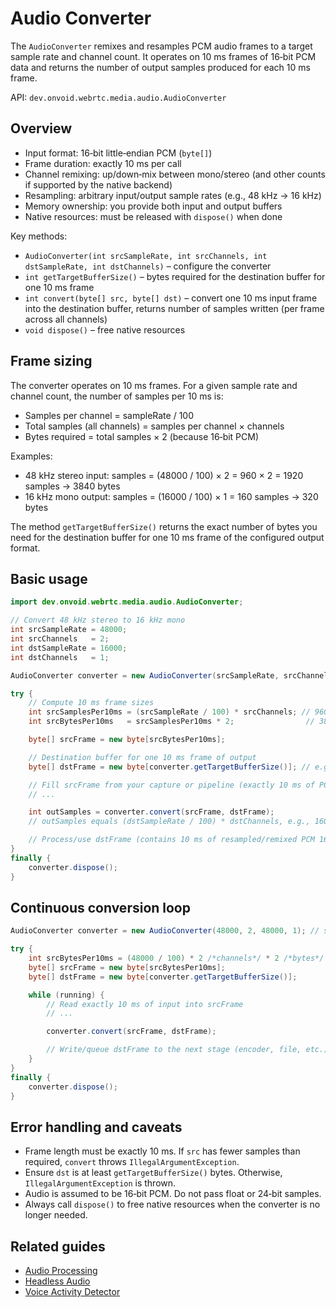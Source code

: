 # Audio Converter

The `AudioConverter` remixes and resamples PCM audio frames to a target sample rate and channel count. It operates on 10 ms frames of 16‑bit PCM data and returns the number of output samples produced for each 10 ms frame.

API: `dev.onvoid.webrtc.media.audio.AudioConverter`

## Overview

- Input format: 16‑bit little‑endian PCM (`byte[]`)
- Frame duration: exactly 10 ms per call
- Channel remixing: up/down‑mix between mono/stereo (and other counts if supported by the native backend)
- Resampling: arbitrary input/output sample rates (e.g., 48 kHz → 16 kHz)
- Memory ownership: you provide both input and output buffers
- Native resources: must be released with `dispose()` when done

Key methods:
- `AudioConverter(int srcSampleRate, int srcChannels, int dstSampleRate, int dstChannels)` – configure the converter
- `int getTargetBufferSize()` – bytes required for the destination buffer for one 10 ms frame
- `int convert(byte[] src, byte[] dst)` – convert one 10 ms input frame into the destination buffer, returns number of samples written (per frame across all channels)
- `void dispose()` – free native resources

## Frame sizing

The converter operates on 10 ms frames. For a given sample rate and channel count, the number of samples per 10 ms is:

- Samples per channel = sampleRate / 100
- Total samples (all channels) = samples per channel × channels
- Bytes required = total samples × 2 (because 16‑bit PCM)

Examples:
- 48 kHz stereo input: samples = (48000 / 100) × 2 = 960 × 2 = 1920 samples → 3840 bytes
- 16 kHz mono output: samples = (16000 / 100) × 1 = 160 samples → 320 bytes

The method `getTargetBufferSize()` returns the exact number of bytes you need for the destination buffer for one 10 ms frame of the configured output format.

## Basic usage

```java
import dev.onvoid.webrtc.media.audio.AudioConverter;

// Convert 48 kHz stereo to 16 kHz mono
int srcSampleRate = 48000;
int srcChannels   = 2;
int dstSampleRate = 16000;
int dstChannels   = 1;

AudioConverter converter = new AudioConverter(srcSampleRate, srcChannels, dstSampleRate, dstChannels);

try {
    // Compute 10 ms frame sizes
    int srcSamplesPer10ms = (srcSampleRate / 100) * srcChannels; // 960 * 2 = 1920 samples
    int srcBytesPer10ms   = srcSamplesPer10ms * 2;                // 3840 bytes

    byte[] srcFrame = new byte[srcBytesPer10ms];

    // Destination buffer for one 10 ms frame of output
    byte[] dstFrame = new byte[converter.getTargetBufferSize()]; // e.g., 320 bytes for 16 kHz mono

    // Fill srcFrame from your capture or pipeline (exactly 10 ms of PCM 16‑bit data)
    // ...

    int outSamples = converter.convert(srcFrame, dstFrame);
    // outSamples equals (dstSampleRate / 100) * dstChannels, e.g., 160 for 16 kHz mono

    // Process/use dstFrame (contains 10 ms of resampled/remixed PCM 16‑bit data)
}
finally {
    converter.dispose();
}
```

## Continuous conversion loop

```java
AudioConverter converter = new AudioConverter(48000, 2, 48000, 1); // stereo to mono, same rate

try {
    int srcBytesPer10ms = (48000 / 100) * 2 /*channels*/ * 2 /*bytes*/; // 1920 * 2 = 3840
    byte[] srcFrame = new byte[srcBytesPer10ms];
    byte[] dstFrame = new byte[converter.getTargetBufferSize()];

    while (running) {
        // Read exactly 10 ms of input into srcFrame
        // ...

        converter.convert(srcFrame, dstFrame);

        // Write/queue dstFrame to the next stage (encoder, file, etc.)
    }
}
finally {
    converter.dispose();
}
```

## Error handling and caveats

- Frame length must be exactly 10 ms. If `src` has fewer samples than required, `convert` throws `IllegalArgumentException`.
- Ensure `dst` is at least `getTargetBufferSize()` bytes. Otherwise, `IllegalArgumentException` is thrown.
- Audio is assumed to be 16‑bit PCM. Do not pass float or 24‑bit samples.
- Always call `dispose()` to free native resources when the converter is no longer needed.

## Related guides

- [Audio Processing](guide/audio_processing.md)
- [Headless Audio](guide/headless_audio_device_module.md)
- [Voice Activity Detector](guide/voice_activity_detector.md)
